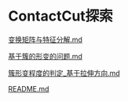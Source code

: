 # ContactCut探索
[变换矩阵与特征分解.md](ContactCut探索\变换矩阵与特征分解.md)

[基于簇的形变的问题.md](ContactCut探索\基于簇的形变的问题.md)

[簇形变程度的判定_基于拉伸方向.md](ContactCut探索\簇形变程度的判定_基于拉伸方向.md)

[README.md](README.md)

